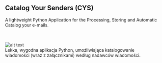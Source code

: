 ## Catalog Your Senders (CYS)
A lightweight Python Application for the Processing, Storing and Automatic Catalog your e-mails.
<br/><br/><br/>

![alt text](https://findicons.com/files/icons/282/flags/48/poland.png) <br/>
Lekka, wygodna aplikacja Python, umożliwiająca katalogowanie wiadomości (wraz z załącznikami) według nadawców wiadomości.
